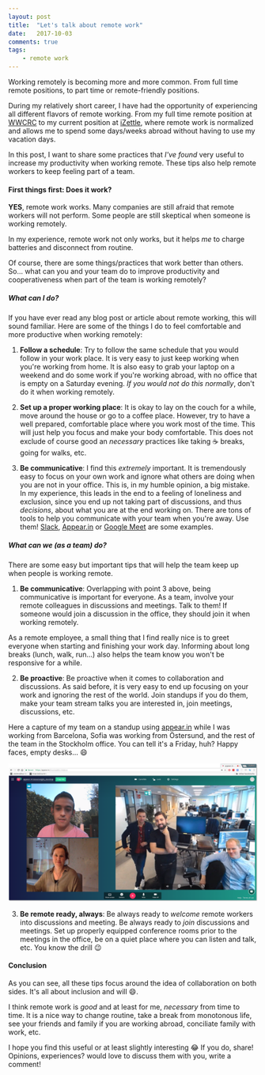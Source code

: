 ```yaml
---
layout: post
title:  "Let's talk about remote work"
date:   2017-10-03
comments: true
tags:
    - remote work
---
```

Working remotely is becoming more and more common. From full time remote
positions, to part time or remote-friendly positions.

During my relatively short career, I have had the opportunity of experiencing
all different flavors of remote working. From my full time remote position at
[WWCRC](https://www.gla.ac.uk/researchinstitutes/cancersciences/ics/facilities/wwcrc/)
to my current position at [iZettle](https://www.izettle.com), where remote work is normalized and
allows me to spend some days/weeks abroad without having to use my vacation days.

<!--more-->

In this post, I want to share some practices that _I've found_ very useful to increase
my productivity when working remote. These tips also help remote workers to keep
feeling part of a team.

#### First things first: Does it work?

**YES**, remote work works. Many companies are still afraid that remote workers will
not perform. Some people are still skeptical when someone is working remotely.

In my experience, remote work not only works, but it helps _me_ to charge batteries
and disconnect from routine.

Of course, there are some things/practices that work better than others. So... what
can you and your team do to improve productivity and cooperativeness when part
of the team is working remotely?

##### What can I do?
If you have ever read any blog post or article about remote working, this will
sound familiar. Here are some of the things I do to feel comfortable and more
productive when working remotely:

1. **Follow a schedule**: Try to follow the same schedule that you would follow in your
work place. It is very easy to just keep working when you're working from home.
It is also easy to grab your laptop on a weekend and do some work if you're working
abroad, with no office that is empty on a Saturday evening. _If you would not do
this normally_, don't do it when working remotely.

2. **Set up a proper working place**: It is okay to lay on the couch for a while,
move around the house or go to a coffee place. However, try to have
a well prepared, comfortable place where you work most of the time. This will just
help you focus and make your body comfortable. This does not exclude of course
good an _necessary_ practices like taking :coffee: breaks, going for walks, etc.

3. **Be communicative**: I find this _extremely_ important. It is tremendously
easy to focus on your own work and ignore what others are doing when you are
not in your office. This is, in my humble opinion, a big mistake. In my experience,
this leads in the end to a feeling of loneliness and exclusion, since you end up
not taking part of discussions, and thus _decisions_, about what you are at the end working on.
There are tons of tools to help you communicate with your team when you're away.
Use them! [Slack](https://slack.com/), [Appear.in](https://appear.in/) or [Google Meet](https://meet.google.com) are some examples.

##### What can we (as a team) do?
There are some easy but important tips that will help the team keep up when people
is working remote.

1. **Be communicative**: Overlapping with point 3 above, being
communicative is important for everyone. As a team, involve your remote colleagues
in discussions and meetings. Talk to them! If someone would join a discussion in the office, they
should join it when working remotely.

  As a remote employee, a small thing that I find really nice is to greet everyone when starting
  and finishing your work day. Informing about long breaks (lunch, walk, run...)
  also helps the team know you won't be responsive for a while.

2. **Be proactive**: Be proactive when it comes to collaboration and discussions. As
said before, it is very easy to end up focusing on your work and ignoring the rest of the world.
Join standups if you do them, make your team stream talks you are interested in,
join meetings, discussions, etc.

Here a capture of my team on a standup using [appear.in](https://appear.in/) while I was working from Barcelona, Sofia
was working from Östersund, and the rest of the team in the Stockholm office. You can tell it's a Friday, huh? Happy faces, empty desks... :smile:

![Remote standup](/images/lets-talk-remote/remote.png)

3. **Be remote ready, always**: Be always ready to _welcome_ remote workers into
discussions and meeting. Be always ready to _join_ discussions and meetings. Set
up properly equipped conference rooms prior to the meetings in the office, be on
a quiet place where you can listen and talk, etc. You know the drill :wink:

#### Conclusion
As you can see, all these tips focus around the idea of collaboration on both sides.
It's all about inclusion and will :smile:.

I think remote work is _good_ and at least for me, _necessary_ from time to time.
It is a nice way to change routine, take a break from monotonous life, see your
friends and family if you are working abroad, conciliate family with work, etc.

I hope you find this useful or at least slightly interesting :joy: If you do, share!
Opinions, experiences? would love to discuss them with you, write a comment!
